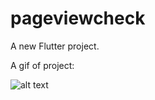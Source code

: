 # pageviewcheck

A new Flutter project.

A gif of project:

![alt text](https://github.com/naveenyadav15/Flutter-Examples/blob/pageviewcheck/pageview.gif)
